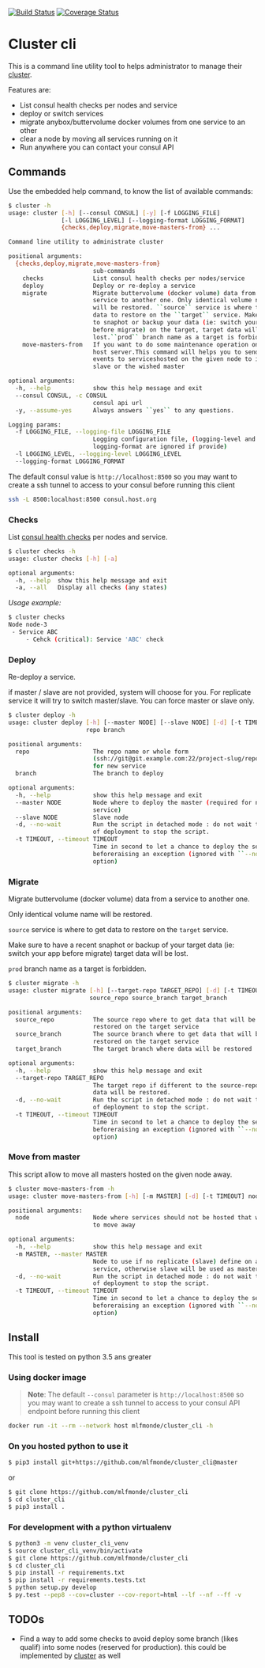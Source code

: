 [![Build Status](https://travis-ci.org/mlfmonde/cluster_cli.svg?branch=master)](https://travis-ci.org/mlfmonde/cluster_cli)
[![Coverage Status](https://coveralls.io/repos/github/mlfmonde/cluster_cli/badge.svg?branch=master)](https://coveralls.io/github/mlfmonde/cluster_cli?branch=master)

# Cluster cli

This is a command line utility tool to helps administrator to manage their
[cluster](https://github.com/mlfmonde/cluster).

Features are:

* List consul health checks per nodes and service
* deploy or switch services
* migrate anybox/buttervolume docker volumes from one service to an other
* clear a node by moving all services running on it
* Run anywhere you can contact your consul API

## Commands

Use the embedded help command, to know the list of available commands:

```bash
$ cluster -h
usage: cluster [-h] [--consul CONSUL] [-y] [-f LOGGING_FILE]
               [-l LOGGING_LEVEL] [--logging-format LOGGING_FORMAT]
               {checks,deploy,migrate,move-masters-from} ...

Command line utility to administrate cluster

positional arguments:
  {checks,deploy,migrate,move-masters-from}
                        sub-commands
    checks              List consul health checks per nodes/service
    deploy              Deploy or re-deploy a service
    migrate             Migrate buttervolume (docker volume) data from a
                        service to another one. Only identical volume name
                        will be restored. ``source`` service is where to get
                        data to restore on the ``target`` service. Make sure
                        to snaphot or backup your data (ie: switch your app
                        before migrate) on the target, target data will be
                        lost.``prod`` branch name as a target is forbidden
    move-masters-from   If you want to do some maintenance operation on the
                        host server.This command will helps you to send all
                        events to serviceshosted on the given node to its
                        slave or the wished master

optional arguments:
  -h, --help            show this help message and exit
  --consul CONSUL, -c CONSUL
                        consul api url
  -y, --assume-yes      Always answers ``yes`` to any questions.

Logging params:
  -f LOGGING_FILE, --logging-file LOGGING_FILE
                        Logging configuration file, (logging-level and
                        logging-format are ignored if provide)
  -l LOGGING_LEVEL, --logging-level LOGGING_LEVEL
  --logging-format LOGGING_FORMAT
```

The default consul value is ``http://localhost:8500`` so you may want to
create a ssh tunnel to access to your consul before running this client

```bash
ssh -L 8500:localhost:8500 consul.host.org
```

### Checks

List [consul health checks](https://www.consul.io/api/health.html) per nodes
and service.

```bash
$ cluster checks -h
usage: cluster checks [-h] [-a]

optional arguments:
  -h, --help  show this help message and exit
  -a, --all   Display all checks (any states)
```

_Usage example:_
```bash
$ cluster checks
Node node-3
 - Service ABC
     - Cehck (critical): Service 'ABC' check
```

### Deploy

Re-deploy a service.

if master / slave are not provided, system will choose for you. For replicate
service it will try to switch master/slave. You can force master or slave only.


```bash
$ cluster deploy -h
usage: cluster deploy [-h] [--master NODE] [--slave NODE] [-d] [-t TIMEOUT]
                      repo branch

positional arguments:
  repo                  The repo name or whole form
                        (ssh://git@git.example.com:22/project-slug/repo-name)
                        for new service
  branch                The branch to deploy

optional arguments:
  -h, --help            show this help message and exit
  --master NODE         Node where to deploy the master (required for new
                        service)
  --slave NODE          Slave node
  -d, --no-wait         Run the script in detached mode : do not wait the end
                        of deployment to stop the script.
  -t TIMEOUT, --timeout TIMEOUT
                        Time in second to let a chance to deploy the service
                        beforeraising an exception (ignored with ``--no-wait``
                        option)
```
### Migrate

Migrate buttervolume (docker volume) data from a service to another one. 
 
Only identical volume name will be restored.

``source`` service is where to get data to restore on the ``target`` service.
 
Make sure to have a recent snaphot or backup of your target data (ie: switch
your app before migrate) target data will be lost.

``prod`` branch name as a target is forbidden.


```bash
$ cluster migrate -h
usage: cluster migrate [-h] [--target-repo TARGET_REPO] [-d] [-t TIMEOUT]
                       source_repo source_branch target_branch

positional arguments:
  source_repo           The source repo where to get data that will be
                        restored on the target service
  source_branch         The source branch where to get data that will be
                        restored on the target service
  target_branch         The target branch where data will be restored

optional arguments:
  -h, --help            show this help message and exit
  --target-repo TARGET_REPO
                        The target repo if different to the source-repo where
                        data will be restored.
  -d, --no-wait         Run the script in detached mode : do not wait the end
                        of deployment to stop the script.
  -t TIMEOUT, --timeout TIMEOUT
                        Time in second to let a chance to deploy the service
                        beforeraising an exception (ignored with ``--no-wait``
                        option)
```

### Move from master

This script allow to move all masters hosted on the given node away.

```bash
$ cluster move-masters-from -h
usage: cluster move-masters-from [-h] [-m MASTER] [-d] [-t TIMEOUT] node

positional arguments:
  node                  Node where services should not be hosted that we want
                        to move away

optional arguments:
  -h, --help            show this help message and exit
  -m MASTER, --master MASTER
                        Node to use if no replicate (slave) define on a
                        service, otherwise slave will be used as master.
  -d, --no-wait         Run the script in detached mode : do not wait the end
                        of deployment to stop the script.
  -t TIMEOUT, --timeout TIMEOUT
                        Time in second to let a chance to deploy the service
                        beforeraising an exception (ignored with ``--no-wait``
                        option)
```

## Install

This tool is tested on python 3.5 ans greater

### Using docker image

> **Note**: The default ``--consul`` parameter is ``http://localhost:8500``
> so you may want to create a ssh tunnel to access to your consul API
> endpoint before running this client

```bash
docker run -it --rm --network host mlfmonde/cluster_cli -h
```

### On you hosted python to use it

```bash
$ pip3 install git+https://github.com/mlfmonde/cluster_cli@master
```

or

```bash
$ git clone https://github.com/mlfmonde/cluster_cli
$ cd cluster_cli
$ pip3 install .
```

### For development with a python virtualenv

```bash
$ python3 -m venv cluster_cli_venv
$ source cluster_cli_venv/bin/activate
$ git clone https://github.com/mlfmonde/cluster_cli
$ cd cluster_cli
$ pip install -r requirements.txt
$ pip install -r requirements.tests.txt
$ python setup.py develop
$ py.test --pep8 --cov=cluster --cov-report=html --lf --nf --ff -v
```


## TODOs

* Find a way to add some checks to avoid deploy some branch (likes qualif) into
  some nodes (reserved for production). this could be implemented by [cluster](
  https://github.com/mlfmonde/cluister) as well
